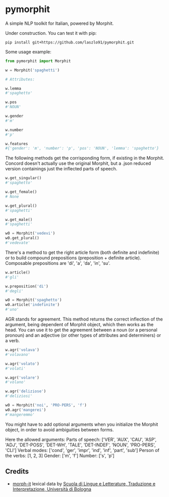 # pymorphit #

A simple NLP toolkit for Italian, powered by Morphit.

Under construction. You can test it with pip:

```
pip install git+https://github.com/laszlo91/pymorphit.git

```

Some usage example:


```python
from pymorphit import Morphit

w = Morphit('spaghetti')

# Attributes:

w.lemma
#'spaghetto'

w.pos
#'NOUN'

w.gender
#'m'

w.number
#'p'

w.features
#{'gender': 'm', 'number': 'p', 'pos': 'NOUN', 'lemma': 'spaghetto'}
```

The following methods get the corrisponding form, if existing in the Morphit. Concord doesn't actually use the original Morphit, but a .json reduced version containings just the inflected parts of speech. 


```python
w.get_singular()
#'spaghetto'

w.get_female()
# None

w.get_plural()
#'spaghetti'

w.get_male()
#'spaghetti'

w0 = Morphit('vedevi')
w0.get_plural()
#'vedevate'
```

There's a method to get the right article form (both definite and indefinite) or to build compound prepositions (preposition + definite article). Composable prepositions are 'di', 'a', 'da', 'in', 'su'.


```python
w.article()
#'gli'

w.preposition('di')
#'degli'

w0 = Morphit('spaghetto')
w0.article('indefinite')
#'uno'
```

AGR stands for agreement. This method returns the correct inflection of the argument, being dependent of Morphit object, which then works as the head. You can use it to get the agreement between a noun (or a personal pronoun) and an adjective (or other types of attributes and determiners) or a verb.


```python
w.agr('volava')
#'volavano'

w.agr('volato')
#'volati'

w.agr('volare')
#'volano'

w.agr('deliziose')
#'deliziosi'

w0 = Morphit('noi', 'PRO-PERS', 'f')
w0.agr('mangerei')
#'mangeremmo'
```

You might have to add optional arguments when you initialize the Morphit object, in order to avoid ambiguities between forms.

Here the allowed arguments:
Parts of speech: ['VER', 'AUX', 'CAU', 'ASP', 'ADJ', 'DET-POSS', 'DET-WH', 'TALE', 'DET-INDEF', 'NOUN', 'PRO-PERS', 'CLI']
Verbal modes: ['cond', 'ger', 'impr', 'ind', 'inf', 'part', 'sub']
Person of the verbs: [1, 2, 3]
Gender: ['m', 'f']
Number: ['s', 'p']

## Credits ##

* [morph-it](http://sslmitdev-online.sslmit.unibo.it/linguistics/morph-it.php) lexical data by [Scuola di Lingue e Letterature, Traduzione e Interpretazione, Università di Bologna]( http://www.scuolalingue.unibo.it/it)
